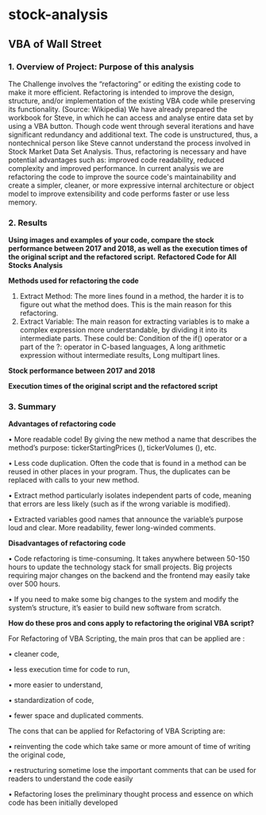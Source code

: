 # stock-analysis

## VBA of Wall Street

### 1. Overview of Project: Purpose of this analysis
The Challenge involves the “refactoring” or editing the existing code to make it more efficient. Refactoring is intended to improve the design, structure, and/or implementation of the existing VBA code while preserving its functionality. (Source: Wikipedia)
We have already prepared the workbook for Steve, in which he can access and analyse entire data set by using a VBA button. Though code went through several iterations and have significant redundancy and additional text. The code is unstructured, thus, a nontechnical person like Steve cannot understand the process involved in Stock Market Data Set Analysis.
Thus, refactoring is necessary and have potential advantages such as: improved code readability, reduced complexity and improved performance. In current analysis we are refactoring the code to improve the source code's maintainability and create a simpler, cleaner, or more expressive internal architecture or object model to improve extensibility and code performs faster or use less memory.

### 2. Results

**Using images and examples of your code, compare the stock performance between 2017 and 2018, as well as the execution times of the original script and the refactored script.**
**Refactored Code for All Stocks Analysis**

**Methods used for refactoring the code**
1.	Extract Method: The more lines found in a method, the harder it is to figure out what the method does. This is the main reason for this refactoring. 
2.	Extract Variable: The main reason for extracting variables is to make a complex expression more understandable, by dividing it into its intermediate parts. These could be: Condition of the if() operator or a part of the ?: operator in C-based languages, A long arithmetic expression without intermediate results, Long multipart lines.

**Stock performance between 2017 and 2018**

**Execution times of the original script and the refactored script**


### 3. Summary

**Advantages of refactoring code**

•	More readable code! By giving the new method a name that describes the method’s purpose: tickerStartingPrices (), tickerVolumes (), etc.

•	Less code duplication. Often the code that is found in a method can be reused in other places in your program. Thus, the duplicates can be replaced with calls to your new method.

•	Extract method particularly isolates independent parts of code, meaning that errors are less likely (such as if the wrong variable is modified).

•	Extracted variables good names that announce the variable’s purpose loud and clear. More readability, fewer long-winded comments.

**Disadvantages of refactoring code**

•	Code refactoring is time-consuming. It takes anywhere between 50-150 hours to update the technology stack for small projects. Big projects requiring major changes on the backend and the frontend may easily take over 500 hours.

•	If you need to make some big changes to the system and modify the system’s structure, it’s easier to build new software from scratch.



**How do these pros and cons apply to refactoring the original VBA script?**

For Refactoring of VBA Scripting, the main pros that can be applied are : 

•	cleaner code, 

•	less execution time for code to run, 

•	more easier to understand, 

•	standardization of code, 

•	fewer space and duplicated comments.

The cons that can be applied for Refactoring of VBA Scripting are: 

•	reinventing the code which take same or more amount of time of writing the original code, 

•	restructuring sometime lose the important comments that can be used for readers to understand the code easily

•	Refactoring loses the preliminary thought process and essence on which code has been initially developed


